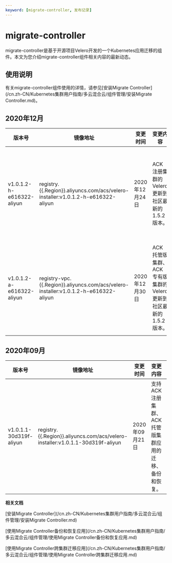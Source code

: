 ```yaml
---
keyword: [migrate-controller, 发布记录]
---
```


# migrate-controller

migrate-controller是基于开源项目Velero开发的一个Kubernetes应用迁移的组件。本文为您介绍migrate-controller组件相关内容的最新动态。

## 使用说明

有关migrate-controller组件使用的详情，请参见[安装Migrate Controller](/cn.zh-CN/Kubernetes集群用户指南/多云混合云/组件管理/安装Migrate Controller.md)。

## 2020年12月

|版本号|镜像地址|变更时间|变更内容|变更影响|
|---|----|----|----|----|
|v1.0.1.2-h-e616322-aliyun|registry.\{\{.Region\}\}.aliyuncs.com/acs/velero-installer:v1.0.1.2-h-e616322-aliyun|2020年12月24日|ACK注册集群的Velero更新到社区最新的1.5.2版本。|预计影响正在执行备份的任务，该任务可能会被中断。|
|v1.0.1.2-a-e616322-aliyun|registry-vpc.\{\{.Region\}\}.aliyuncs.com/acs/velero-installer:v1.0.1.2-h-e616322-aliyun|2020年12月30日|ACK托管版集群、ACK专有版集群的Velero更新到社区最新的1.5.2版本。|预计影响正在执行备份的任务，该任务可能会被中断。|

## 2020年09月

|版本号|镜像地址|变更时间|变更内容|变更影响|
|---|----|----|----|----|
|v1.0.1.1-30d319f-aliyun|registry.\{\{.Region\}\}.aliyuncs.com/acs/velero-installer:v1.0.1.1-30d319f-aliyun|2020年09月21日|支持ACK注册集群、ACK托管版集群应用的迁移、备份和恢复。|首次上线。|

**相关文档**  


[安装Migrate Controller](/cn.zh-CN/Kubernetes集群用户指南/多云混合云/组件管理/安装Migrate Controller.md)

[使用Migrate Controller备份和恢复应用](/cn.zh-CN/Kubernetes集群用户指南/多云混合云/组件管理/使用Migrate Controller备份和恢复应用.md)

[使用Migrate Controller跨集群迁移应用](/cn.zh-CN/Kubernetes集群用户指南/多云混合云/组件管理/使用Migrate Controller跨集群迁移应用.md)

